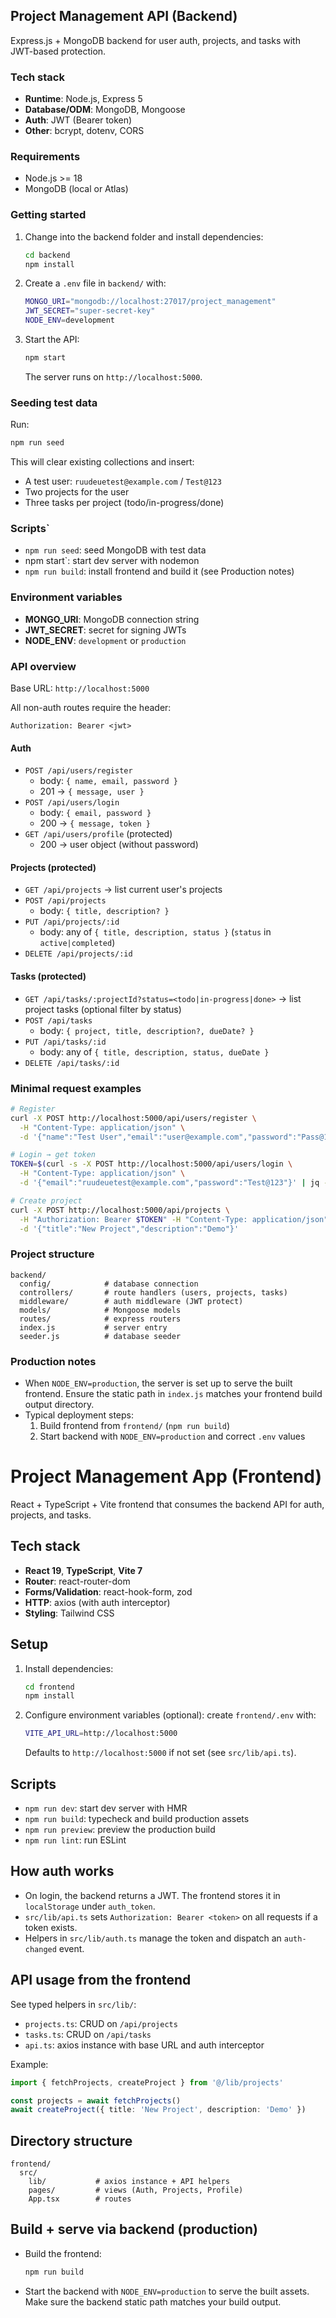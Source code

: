 ## Project Management API (Backend)

Express.js + MongoDB backend for user auth, projects, and tasks with JWT-based protection.

### Tech stack
- **Runtime**: Node.js, Express 5
- **Database/ODM**: MongoDB, Mongoose
- **Auth**: JWT (Bearer token)
- **Other**: bcrypt, dotenv, CORS

### Requirements
- Node.js >= 18
- MongoDB (local or Atlas)

### Getting started
1. Change into the backend folder and install dependencies:
   ```bash
   cd backend
   npm install
   ```
2. Create a `.env` file in `backend/` with:
   ```bash
   MONGO_URI="mongodb://localhost:27017/project_management"
   JWT_SECRET="super-secret-key"
   NODE_ENV=development
   ```
3. Start the API:
   ```bash
   npm start
   ```
   The server runs on `http://localhost:5000`.

### Seeding test data
Run:
```bash
npm run seed
```
This will clear existing collections and insert:
- A test user: `ruudeuetest@example.com` / `Test@123`
- Two projects for the user
- Three tasks per project (todo/in-progress/done)

### Scripts`
- `npm run seed`: seed MongoDB with test data
- npm start`: start dev server with nodemon
- `npm run build`: install frontend and build it (see Production notes)

### Environment variables
- **MONGO_URI**: MongoDB connection string
- **JWT_SECRET**: secret for signing JWTs
- **NODE_ENV**: `development` or `production`

### API overview
Base URL: `http://localhost:5000`

All non-auth routes require the header:
```
Authorization: Bearer <jwt>
```

#### Auth
- `POST /api/users/register`
  - body: `{ name, email, password }`
  - 201 → `{ message, user }`
- `POST /api/users/login`
  - body: `{ email, password }`
  - 200 → `{ message, token }`
- `GET /api/users/profile` (protected)
  - 200 → user object (without password)

#### Projects (protected)
- `GET /api/projects` → list current user's projects
- `POST /api/projects`
  - body: `{ title, description? }`
- `PUT /api/projects/:id`
  - body: any of `{ title, description, status }` (`status` in `active|completed`)
- `DELETE /api/projects/:id`

#### Tasks (protected)
- `GET /api/tasks/:projectId?status=<todo|in-progress|done>` → list project tasks (optional filter by status)
- `POST /api/tasks`
  - body: `{ project, title, description?, dueDate? }`
- `PUT /api/tasks/:id`
  - body: any of `{ title, description, status, dueDate }`
- `DELETE /api/tasks/:id`

### Minimal request examples
```bash
# Register
curl -X POST http://localhost:5000/api/users/register \
  -H "Content-Type: application/json" \
  -d '{"name":"Test User","email":"user@example.com","password":"Pass@123"}'

# Login → get token
TOKEN=$(curl -s -X POST http://localhost:5000/api/users/login \
  -H "Content-Type: application/json" \
  -d '{"email":"ruudeuetest@example.com","password":"Test@123"}' | jq -r .token)

# Create project
curl -X POST http://localhost:5000/api/projects \
  -H "Authorization: Bearer $TOKEN" -H "Content-Type: application/json" \
  -d '{"title":"New Project","description":"Demo"}'
```

### Project structure
```
backend/
  config/            # database connection
  controllers/       # route handlers (users, projects, tasks)
  middleware/        # auth middleware (JWT protect)
  models/            # Mongoose models
  routes/            # express routers
  index.js           # server entry
  seeder.js          # database seeder
```

### Production notes
- When `NODE_ENV=production`, the server is set up to serve the built frontend. Ensure the static path in `index.js` matches your frontend build output directory.
- Typical deployment steps:
  1) Build frontend from `frontend/` (`npm run build`)
  2) Start backend with `NODE_ENV=production` and correct `.env` values








# Project Management App (Frontend)

React + TypeScript + Vite frontend that consumes the backend API for auth, projects, and tasks.

## Tech stack
- **React 19**, **TypeScript**, **Vite 7**
- **Router**: react-router-dom
- **Forms/Validation**: react-hook-form, zod
- **HTTP**: axios (with auth interceptor)
- **Styling**: Tailwind CSS

## Setup
1. Install dependencies:
   ```bash
   cd frontend
   npm install
   ```
2. Configure environment variables (optional): create `frontend/.env` with:
   ```bash
   VITE_API_URL=http://localhost:5000
   ```
   Defaults to `http://localhost:5000` if not set (see `src/lib/api.ts`).

## Scripts
- `npm run dev`: start dev server with HMR
- `npm run build`: typecheck and build production assets
- `npm run preview`: preview the production build
- `npm run lint`: run ESLint

## How auth works
- On login, the backend returns a JWT. The frontend stores it in `localStorage` under `auth_token`.
- `src/lib/api.ts` sets `Authorization: Bearer <token>` on all requests if a token exists.
- Helpers in `src/lib/auth.ts` manage the token and dispatch an `auth-changed` event.

## API usage from the frontend
See typed helpers in `src/lib/`:
- `projects.ts`: CRUD on `/api/projects`
- `tasks.ts`: CRUD on `/api/tasks`
- `api.ts`: axios instance with base URL and auth interceptor

Example:
```ts
import { fetchProjects, createProject } from '@/lib/projects'

const projects = await fetchProjects()
await createProject({ title: 'New Project', description: 'Demo' })
```

## Directory structure
```
frontend/
  src/
    lib/           # axios instance + API helpers
    pages/         # views (Auth, Projects, Profile)
    App.tsx        # routes
```

## Build + serve via backend (production)
- Build the frontend:
  ```bash
  npm run build
  ```
- Start the backend with `NODE_ENV=production` to serve the built assets. Make sure the backend static path matches your build output.


